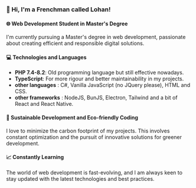 ### 👋 Hi, I'm a Frenchman called Lohan!
#### 🌐 Web Development Student in Master's Degree
I'm currently pursuing a Master's degree in web development, passionate about creating efficient and responsible digital solutions.
#### 💻 Technologies and Languages
- **PHP 7.4-8.2**: Old programming language but still effective nowadays.
- **TypeScript**: For more rigour and better maintainability in my projects.
- **other languages** : C#, Vanilla JavaScript (no JQuery please), HTML and CSS.
- **other frameworks** : NodeJS, BunJS, Electron, Tailwind and a bit of React and React Native.
#### 🌱 Sustainable Development and Eco-friendly Coding
I love to minimize the carbon footprint of my projects. This involves constant optimization and the pursuit of innovative solutions for greener development.
#### 📈 Constantly Learning
The world of web development is fast-evolving, and I am always keen to stay updated with the latest technologies and best practices.
